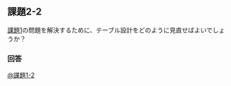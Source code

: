 ## 課題2-2

[課題1](課題2-1.md)の問題を解決するために、テーブル設計をどのように見直せばよいでしょうか？

### 回答

[@課題1-2](../antipattern-1/課題1-2.md)